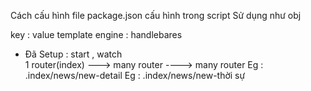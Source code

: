 Cách cấu hình file package.json 
cấu hình trong script
Sử dụng như obj

key : value 
template engine : handlebares

- Đã Setup : start , watch  
1 router(index) ---> many router ----> many router
Eg : .index/news/new-detail
Eg : .index/news/new-thời sự 